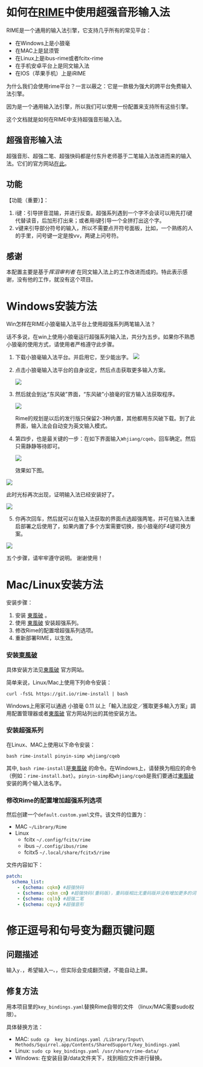 # 如何在[RIME](https://rime.im/)中使用超强音形输入法

RIME是一个通用的输入法引擎，它支持几乎所有的常见平台：
- 在Windows上是小狼毫
- 在MAC上是鼠须管
- 在Linux上是ibus-rime或者fcitx-rime
- 在手机安卓平台上是同文输入法
- 在IOS（苹果手机）上是iRIME

为什么我们会使用rime平台？一言以蔽之：它是一款极为强大的跨平台免费输入法引擎。

因为是一个通用输入法引擎，所以我们可以使用一份配置来支持所有这些引擎。

这个文档就是如何在RIME中支持超强音形输入法。

## 超强音形输入法
超强音形、超强二笔、超强快码都是付东升老师基于二笔输入法改进而来的输入法。它们的官方网站[在此](http://fds8866.ys168.com/)。

## 功能

【功能（重要）】：
1. i键：引导拼音混输，并进行反查。超强系列遇到一个字不会读可以用先打i键代替读音，后加形打出来；或者用i键引导一个全拼打出这个字。
2. v键来引导部分符号的输入，所以不需要点开符号面板，比如，一个熟练的人的手里，问号键一定是按vv，两键上问号符。

## 感谢
本配置主要是基于*挥泪审判者* 在同文输入法上的工作改进而成的。特此表示感谢，没有他的工作，就没有这个项目。

# Windows安装方法
Win怎样在RIME小狼毫输入法平台上使用超强系列两笔输入法？

话不多说，在win上使用小狼毫运行超强系列输入法，共分为五步。如果你不熟悉小狼毫的使用方式，请使用者严格遵守此步骤。

1. 下载小狼毫输入法平台。并启用它，至少能出字。
   ![](img/1.png)

2. 点击小狼毫输入法平台的自身设定，然后点击获取更多输入方案。
   
   ![](img/2.png)

3. 然后就会到达“东风破”界面，“东风破”小狼毫的官方输入法获取程序。
   
   ![](img/3.png) 

   Rime的规划是以后的发行版只保留2-3种内置，其他都用东风破下载。到了此界面，输入法会自动变为英文输入模式。

4. 第四步，也是最关键的一步：在如下界面输入`Whjiang/cqeb`，回车确定。然后只需静静等待即可。
  
   ![](img/4.png) 
   
   效果如下图。

![](img/5.png)

此时光标再次出现，证明输入法已经安装好了。

![](img/6.png)

5. 你再次回车，然后就可以在输入法获取的界面点选超强两笔，并可在输入法重启部署之后使用了，如果内置了多个方案需要切换，按小狼毫的F4键可换方案。
   
![](img/7.jpeg)

五个步骤，请牢牢遵守说明。
谢谢使用！

# Mac/Linux安装方法
安装步骤：
1. 安装 [東風破](https://github.com/rime/plum) 。
2. 使用 [東風破](https://github.com/rime/plum) 安装超强系列。
3. 修改Rime的配置增超强系列选项。
4. 重新部署RIME，以生效。

### 安装[東風破](https://github.com/rime/plum) 
具体安装方法见[東風破](https://github.com/rime/plum) 官方网站。

简单来说，Linux/Mac上使用下列命令安装：
```
curl -fsSL https://git.io/rime-install | bash
```

Windows上用家可以通過 小狼毫 0.11 以上「輸入法設定／獲取更多輸入方案」調用配置管理器或者[東風破](https://github.com/rime/plum) 官方网站列出的其他安装方法。

### 安装超强系列
在Linux、MAC上使用以下命令安装：
```
bash rime-install pinyin-simp whjiang/cqeb
```

其中, `bash rime-install`是[東風破](https://github.com/rime/plum) 的命令。在Windows上，请替换为相应的命令（例如：`rime-install.bat`）。`pinyin-simp`和`whjiang/cqeb`是我们要通过[東風破](https://github.com/rime/plum) 安装的两个输入法名字。

### 修改Rime的配置增加超强系列选项
然后创建一个`default.custom.yaml`文件。该文件的位置为：
- MAC `~/Library/Rime`
- Linux
  - fcitx   `~/.config/fcitx/rime`
  - ibus    `~/.config/ibus/rime`
  - fcitx5  `~/.local/share/fcitx5/rime`

文件内容如下：
```yaml
patch:
  schema_list:
    - {schema: cqkm} #超强快码
    - {schema: cqkm_cm} #超强快码(重码版)，重码版相比无重码版并没有增加更多的词，仅是调整了编码方式
    - {schema: cqlb} #超强二笔
    - {schema: cqyx} #超强音形
```

# 修正逗号和句号变为翻页键问题
## 问题描述
输入`y.`，希望输入`一。`，但实际会变成翻页键，不能自动上屏。

## 修复方法
用本项目里的`key_bindings.yaml`替换Rime自带的文件 （linux/MAC需要sudo权限）。

具体替换方法：
- MAC: `sudo cp  key_bindings.yaml /Library/Input\ Methods/Squirrel.app/Contents/SharedSupport/key_bindings.yaml`
- Linux: `sudo cp key_bindings.yaml /usr/share/rime-data/`
- Windows: 在安装目录/data文件夹下，找到相应文件进行替换。
